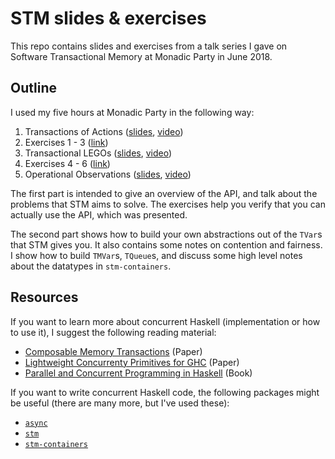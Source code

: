 # STM slides & exercises

This repo contains slides and exercises from a talk series I gave on Software
Transactional Memory at Monadic Party in June 2018.

## Outline

I used my five hours at Monadic Party in the following way:

  1. Transactions of Actions ([slides][slides-1], [video][video-1])
  1. Exercises 1 - 3 ([link][exercises])
  1. Transactional LEGOs ([slides][slides-2], [video][video-2])
  1. Exercises 4 - 6 ([link][exercises])
  1. Operational Observations ([slides][slides-3], [video][video-3])

The first part is intended to give an overview of the API, and talk about the
problems that STM aims to solve. The exercises help you verify that you can
actually use the API, which was presented.

The second part shows how to build your own abstractions out of the `TVar`s
that STM gives you. It also contains some notes on contention and fairness. I
show how to build `TMVar`s, `TQueue`s, and discuss some high level notes about
the datatypes in `stm-containers`.

## Resources

If you want to learn more about concurrent Haskell (implementation or how to
use it), I suggest the following reading material:

 - [Composable Memory Transactions][stmpaper] (Paper)
 - [Lightweight Concurrenty Primitives for GHC][conprimpaper] (Paper)
 - [Parallel and Concurrent Programming in Haskell][parbook] (Book)

If you want to write concurrent Haskell code, the following packages might be
useful (there are many more, but I've used these):

 - [`async`][asyncpkg]
 - [`stm`][stmpkg]
 - [`stm-containers`][stmcontpkg]

 [video-1]:https://www.youtube.com/watch?v=vG7J9YeBUK8
 [video-2]:https://www.youtube.com/watch?v=aBOOFYeTd1g
 [video-3]:https://www.youtube.com/watch?v=CNamlutuczc
 [slides-1]:https://github.com/duijf/stm-course/blob/master/part1.pdf
 [slides-2]:https://github.com/duijf/stm-course/blob/master/part2.pdf
 [slides-3]:https://github.com/duijf/stm-course/blob/master/part3.pdf
 [exercises]:https://github.com/duijf/stm-course/blob/master/exercises.md
 [parbook]:https://simonmar.github.io/pages/pcph.html
 [conprimpaper]:https://dl.acm.org/citation.cfm?id=1291217
 [stmpaper]:https://www.microsoft.com/en-us/research/wp-content/uploads/2005/01/2005-ppopp-composable.pdf
 [asyncpkg]:https://hackage.haskell.org/package/async
 [stmpkg]:https://hackage.haskell.org/package/stm
 [stmcontpkg]:https://hackage.haskell.org/package/stm-containers
